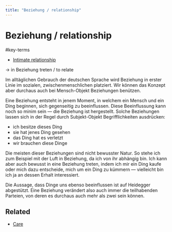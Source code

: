 ```yaml
---
title: "Beziehung / relationship"
---
```

# Beziehung / relationship
#key-terms

* [Intimate relationship](https://en.wikipedia.org/wiki/Intimate_relationship)

-> in Beziehung treten / to relate

Im alltäglichen Gebrauch der deutschen Sprache wird Beziehung in erster Linie im sozialen, zwischenmenschlichen platziert. Wir können das Konzept aber durchaus auch bei Mensch-Objekt Beziehungen benützen. 

Eine Beziehung entsteht in jenem Moment, in welchem ein Mensch und ein Ding beginnen, sich gegenseitig zu beeinflussen. Diese Beeinflussung kann noch so minim sein — die Beziehung ist hergestellt. Solche Beziehungen lassen sich in der Regel durch Subjekt-Objekt Begrifflichkeiten ausdrücken:

- ich besitze dieses Ding
- sie hat jenes Ding gesehen
- das Ding hat es verletzt
- wir brauchen diese Dinge

Die meisten dieser Beziehungen sind nicht bewusster Natur. So stehe ich zum Beispiel mit der Luft in Beziehung, da ich von ihr abhängig bin. Ich kann aber auch bewusst in eine Beziehung treten, indem ich mir ein Ding kaufe oder mich dazu entscheide, mich um ein Ding zu kümmern — vielleicht bin ich ja an dessen Erhalt interessiert.

Die Aussage, dass Dinge uns ebenso beeinflussen ist auf Heidegger abgestützt. Eine Beziehung verändert also auch immer die teilhabenden Parteien, von deren es durchaus auch mehr als zwei sein können.

## Related
- [Care](notes/Care.md)